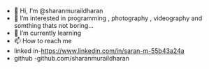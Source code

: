 - 👋 Hi, I’m @sharanmuraildharan
- 👀 I’m interested in programming , photography , videography and somthing thats not boring... 
- 🌱 I’m currently learning
- 📫 How to reach me 
- linked in-https://www.linkedin.com/in/saran-m-55b43a24a
- github -github.com/sharanmuraildharan



<!---
sharanmuraildharan/sharanmuraildharan is a ✨ special ✨ repository because its `README.md` (this file) appears on your GitHub profile.
You can click the Preview link to take a look at your changes.
--->
